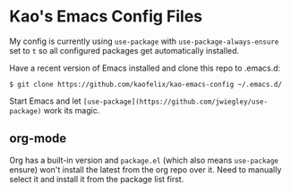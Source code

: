 Kao's Emacs Config Files
========================

My config is currently using `use-package` with
`use-package-always-ensure` set to `t` so all configured packages get
automatically installed.

Have a recent version of Emacs installed and clone this repo to
.emacs.d:

``` shell
$ git clone https://github.com/kaofelix/kao-emacs-config ~/.emacs.d/
```

Start Emacs and let
`[use-package](https://github.com/jwiegley/use-package)` work its
magic.

org-mode
--------

Org has a built-in version and `package.el` (which also means
`use-package` ensure) won't install the latest from the org repo over
it. Need to manually select it and install it from the package list
first.
